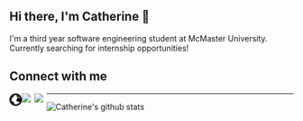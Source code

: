 ## Hi there, I'm Catherine 👋 ##
I'm a third year software engineering student at McMaster University. Currently searching for internship opportunities!

## Connect with me ##

[<img align="left" width="22px" src="https://raw.githubusercontent.com/iconic/open-iconic/master/svg/globe.svg" />][website]
[<img align="left" width="22px" src="https://cdn.jsdelivr.net/npm/simple-icons@v3/icons/linkedin.svg" />][linkedin]
[<img align="left" width="22px" src="https://cloud.githubusercontent.com/assets/1568188/9013761/015a9a50-378c-11e5-92b5-ca6cacf63e26.png" />][devpost]

[website]: https://catherine.cc
[linkedin]: https://linkedin.com/in/cathkychen
[devpost]: https://devpost.com/cathkyu

---

![Catherine's github stats](https://github-readme-stats.vercel.app/api?username=cathkyu&hide=issues,stars,prs)


<!--
**cathkyu/cathkyu** is a ✨ _special_ ✨ repository because its `README.md` (this file) appears on your GitHub profile.

Here are some ideas to get you started:

- 🔭 I’m currently working on ...
- 🌱 I’m currently learning ...
- 👯 I’m looking to collaborate on ...
- 🤔 I’m looking for help with ...
- 💬 Ask me about ...
- 📫 How to reach me: ...
- 😄 Pronouns: ...
- ⚡ Fun fact: ...
-->
